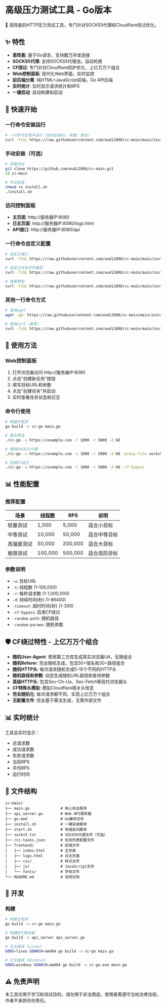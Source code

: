 # 高级压力测试工具 - Go版本

🚀 高性能的HTTP压力测试工具，专门针对SOCKS5代理和Cloudflare绕过优化。

## ✨ 特性

- **高性能**: 基于Go语言，支持数万并发连接
- **SOCKS5代理**: 支持SOCKS5代理池，自动轮换
- **CF绕过**: 专门针对Cloudflare防护优化，上亿万万个组合
- **Web控制面板**: 现代化Web界面，实时监控
- **前后端分离**: 纯HTML+JavaScript前端，Go API后端
- **实时统计**: 实时显示请求统计和RPS
- **一键启动**: 自动构建和启动

## 🚀 快速开始

### 一行命令安装运行

```bash
# 一行命令安装并运行（自动安装Go、构建、启动）
curl -fsSL https://raw.githubusercontent.com/wudi2898/cc-main/main/install.sh | bash
```

### 手动安装（可选）

```bash
# 克隆项目
git clone https://github.com/wudi2898/cc-main.git
cd cc-main

# 手动安装
chmod +x install.sh
./install.sh
```

### 访问控制面板

- **主页面**: http://服务器IP:8080
- **日志页面**: http://服务器IP:8080/logs.html
- **API接口**: http://服务器IP:8080/api

### 一行命令自定义配置

```bash
# 自定义端口
curl -fsSL https://raw.githubusercontent.com/wudi2898/cc-main/main/install.sh | bash -s -- -p 9090

# 自定义任务文件路径
curl -fsSL https://raw.githubusercontent.com/wudi2898/cc-main/main/install.sh | bash -s -- -t /my-tasks.json

# 查看帮助
curl -fsSL https://raw.githubusercontent.com/wudi2898/cc-main/main/install.sh | bash -s -- -h
```

### 其他一行命令方式

```bash
# 使用wget
wget -qO- https://raw.githubusercontent.com/wudi2898/cc-main/main/install.sh | bash

# 使用curl（推荐）
curl -fsSL https://raw.githubusercontent.com/wudi2898/cc-main/main/install.sh | bash
```

## 🎯 使用方法

### Web控制面板

1. 打开浏览器访问 http://服务器IP:8080
2. 点击"创建新任务"按钮
3. 填写目标URL和参数
4. 点击"创建任务"并启动
5. 实时查看任务状态和日志

### 命令行使用

```bash
# 构建主程序
go build -o cc-go main.go

# 基本用法
./cc-go -u https://example.com -t 1000 -r 5000 -d 60

# 使用SOCKS5代理
./cc-go -u https://example.com -t 1000 -r 5000 -d 60 -proxy-file socks5.txt

# 启用CF绕过
./cc-go -u https://example.com -t 1000 -r 5000 -d 60 -cf-bypass
```

## 📊 性能配置

### 推荐配置

| 场景 | 线程数 | RPS | 说明 |
|------|--------|-----|------|
| 轻量测试 | 1,000 | 5,000 | 适合小目标 |
| 中等测试 | 10,000 | 50,000 | 适合中等目标 |
| 高强度测试 | 50,000 | 200,000 | 适合大目标 |
| 极限测试 | 100,000 | 500,000 | 适合高防目标 |

### 参数说明

- `-u`: 目标URL
- `-t`: 线程数 (1-100,000)
- `-r`: 每秒请求数 (1-1,000,000)
- `-d`: 持续时间(秒) (1-86400)
- `-timeout`: 超时时间(秒) (1-300)
- `-cf-bypass`: 启用CF绕过
- `-random-path`: 随机路径
- `-random-params`: 随机参数

## 🛡️ CF绕过特性 - 上亿万万个组合

- **随机User-Agent**: 使用第三方库生成真实浏览器UA，无限组合
- **随机Referer**: 完全随机生成，包含50+域名和30+路径组合
- **随机HTTP头**: 每次请求随机生成5-15个不同的HTTP头
- **随机路径和参数**: 动态生成随机URL路径和查询参数
- **高级HTTP头**: 包含Sec-Ch-Ua、Sec-Fetch等现代浏览器头
- **CF特殊头模拟**: 模拟Cloudflare相关头信息
- **完全随机化**: 每次请求都不同，实现上亿万万个组合
- **无配置文件**: 完全基于算法生成，无需外部文件

## 📊 实时统计

工具会实时显示：
- 总请求数
- 成功请求数
- 失败请求数
- 当前RPS
- 平均RPS
- 运行时间

## 📁 文件结构

```
cc-main/
├── main.go              # 核心攻击程序
├── api_server.go        # Web API服务器
├── go.mod               # Go模块文件
├── install.sh           # 一键安装脚本
├── start.sh             # 快速启动脚本
├── socks5.txt           # SOCKS5代理文件（可选）
├── /cc-tasks.json       # 任务列表配置文件
├── frontend/            # 前端文件
│   ├── index.html       # 主页面
│   ├── logs.html        # 日志页面
│   ├── css/             # 样式文件
│   ├── js/              # JavaScript文件
│   └── fonts/           # 字体文件
└── README.md            # 说明文档
```

## 🔧 开发

### 构建

```bash
# 构建主程序
go build -o cc-go main.go

# 构建API服务器
go build -o api_server api_server.go

# 交叉编译 (Linux)
GOOS=linux GOARCH=amd64 go build -o cc-go main.go

# 交叉编译 (Windows)
GOOS=windows GOARCH=amd64 go build -o cc-go.exe main.go
```

## ⚠️ 免责声明

本工具仅用于学习和测试目的，请勿用于非法用途。使用者需遵守当地法律法规，作者不承担任何责任。